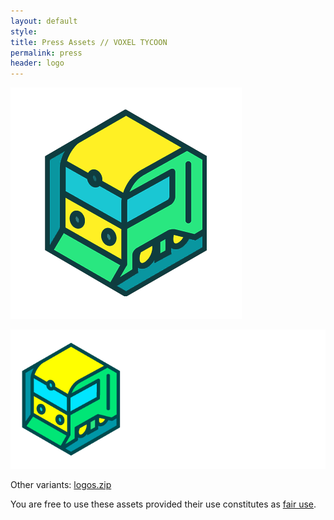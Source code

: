 ```yaml
---
layout: default
style: 
title: Press Assets // VOXEL TYCOON
permalink: press
header: logo
---
```


![Logo](/assets/press/voxeltycoon.png)

![Logo](/assets/press/voxeltycoon_text.png)

Other variants: [logos.zip](/assets/press/logos.zip)

You are free to use these assets provided their use constitutes as [fair use](https://en.wikipedia.org/wiki/Fair_use).